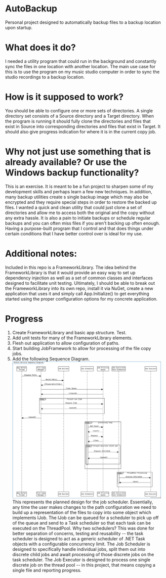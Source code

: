 # AutoBackup
Personal project designed to automatically backup files to a backup location upon startup.

# What does it do?
I needed a utility program that could run in the background and constantly sync the files in one location with another location.  The main use case for this is to use the program on my music studio computer in order to sync the studio recordings to a backup location.

# How is it supposed to work?
You should be able to configure one or more sets of directories.  A single directory set consists of a Source directory and a Target directory.  When the program is running it should fully clone the directories and files that exist in Source into corresponding directories and files that exist in Target.  It should also give progress indication for where it is in the current copy job.

# Why not just use something that is already available? Or use the Windows backup functionality?
This is an exercise.  It is meant to be a fun project to sharpen some of my development skills and perhaps learn a few new techniques.  In addition, many backup utilities create s single backup image which may also be encrypted and they require special steps in order to restore the backed up files.  I wanted a quick and clean utility that could just clone a set of directories and allow me to access both the original and the copy without any extra hassle.  It is also a pain to initiate backups or schedule regular backups and you can often miss files if you aren't backing up often enough.  Having a purpose-built program that I control and that does things under certain conditions that I have better control over is ideal for my use.

# Additional notes:
Included in this repo is a FrameworkLibrary.  The idea behind the FrameworkLibrary is that it would provide an easy way to set up dependency injection as well as a set of common classes and interfaces designed to facilitate unit testing.  Ultimately, I should be able to break out the FrameworkLibrary into its own repo, install it via NuGet, create a new application that uses it and simply call App.Initialize<ConfigurationClass>() to get everything started using the proper configuration options for my concrete application.

# Progress

1.  Create FrameworkLibrary and basic app structure.  Test.
2.  Add unit tests for many of the FrameworkLibrary elements.
3.  Flesh out application to allow configuration of paths.
4.  Start building JobFramework to allow for processing of the file copy jobs.
5.  Add the following Sequence Diagram.  
![alt text](DesignDocs/JobSchedulingSequence.duml.svg)
This represents the planned design for the job scheduler.  Essentially, any time the user makes changes to the path configuration we need to build up a representation of the files to copy into some object which implements IJob.  The IJob can be queued for a scheduler to pick up off of the queue and send to a Task scheduler so that each task can be executed on the ThreadPool.  Why two schedulers?  This was done for better separation of concerns, testing and reusability -- the task scheduler is designed to act as a generic scheduler of .NET Task objects with a configurable concurrency limit.  The Job Scheduler is designed to specifically handle individual jobs, split them out into discrete child jobs and await processing of those discrete jobs on the task scheduler.  The Job Executor is designed to process one single discrete job on the thread pool -- in this project, that means copying a single file and reporting progress.
